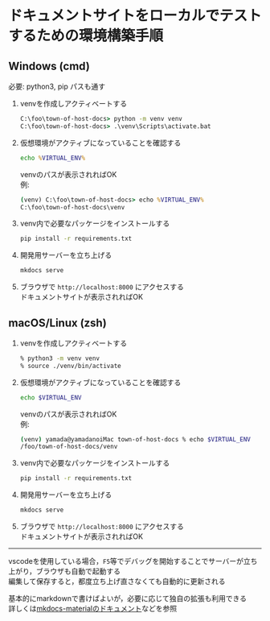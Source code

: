 # ドキュメントサイトをローカルでテストするための環境構築手順

<div><!-- markdownlint-disable-line MD033 -->

## Windows (cmd)

必要: python3, pip パスも通す

1. venvを作成しアクティベートする

    ```bat
    C:\foo\town-of-host-docs> python -m venv venv
    C:\foo\town-of-host-docs> .\venv\Scripts\activate.bat
    ```

1. 仮想環境がアクティブになっていることを確認する

    ```bat
    echo %VIRTUAL_ENV%
    ```

    venvのパスが表示されればOK  
    例:

    ```cmd
    (venv) C:\foo\town-of-host-docs> echo %VIRTUAL_ENV%
    C:\foo\town-of-host-docs\venv
    ```

1. venv内で必要なパッケージをインストールする

    ```bat
    pip install -r requirements.txt
    ```

1. 開発用サーバーを立ち上げる

    ```bat
    mkdocs serve
    ```

1. ブラウザで `http://localhost:8000` にアクセスする  
    ドキュメントサイトが表示されればOK

## macOS/Linux (zsh)

1. venvを作成しアクティベートする

    ```sh
    % python3 -m venv venv
    % source ./venv/bin/activate 
    ```

1. 仮想環境がアクティブになっていることを確認する

    ```sh
    echo $VIRTUAL_ENV
    ```

    venvのパスが表示されればOK  
    例:

    ```sh
    (venv) yamada@yamadanoiMac town-of-host-docs % echo $VIRTUAL_ENV
    /foo/town-of-host-docs/venv
    ```

1. venv内で必要なパッケージをインストールする

    ```sh
    pip install -r requirements.txt
    ```

1. 開発用サーバーを立ち上げる

    ```sh
    mkdocs serve
    ```

1. ブラウザで `http://localhost:8000` にアクセスする  
    ドキュメントサイトが表示されればOK

</div>

---

vscodeを使用している場合，`F5`等でデバッグを開始することでサーバーが立ち上がり，ブラウザも自動で起動する  
編集して保存すると，都度立ち上げ直さなくても自動的に更新される

基本的にmarkdownで書けばよいが，必要に応じて独自の拡張も利用できる  
詳しくは[mkdocs-materialのドキュメント](https://squidfunk.github.io/mkdocs-material/reference/)などを参照
